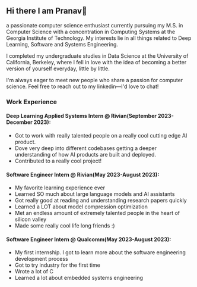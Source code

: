## Hi there I am Pranav👋
a passionate computer science enthusiast currently pursuing my M.S. in Computer Science with a concentration in Computing Systems at the Georgia Institute of Technology. My interests lie in all things related to Deep Learning, Software and Systems Engineering.

I completed my undergraduate studies in Data Science at the University of California, Berkeley, where I fell in love with the idea of becoming a better version of yourself everyday, little by little.

I'm always eager to meet new people who share a passion for computer science. Feel free to reach out to my linkedin—I'd love to chat!

### Work Experience
#### Deep Learning Applied Systems Intern @ Rivian(September 2023-December 2023):
- Got to work with really talented people on a really cool cutting edge AI product.
- Dove very deep into different codebases getting a deeper understanding of how AI products are built and deployed.
- Contributed to a really cool project!

#### Software Engineer Intern @ Rivian(May 2023-August 2023):
- My favorite learning experience ever
- Learned SO much about large language models and AI assistants
- Got really good at reading and understanding research papers quickly
- Learned a LOT about model compression optimization
- Met an endless amount of extremely talented people in the heart of silicon valley
- Made some really cool life long friends :)

#### Software Engineer Intern @ Qualcomm(May 2023-August 2023):
- My first internship. I got to learn more about the software engineering development process
- Got to try industry for the first time
- Wrote a lot of C
- Learned a lot about embedded systems engineering
<!--
**pseelam02/pseelam02** is a ✨ _special_ ✨ repository because its `README.md` (this file) appears on your GitHub profile.

Here are some ideas to get you started:

- 🔭 I’m currently working on ...
- 🌱 I’m currently learning ...
- 👯 I’m looking to collaborate on ...
- 🤔 I’m looking for help with ...
- 💬 Ask me about ...
- 📫 How to reach me: ...
- 😄 Pronouns: ...
- ⚡ Fun fact: ...
-->
